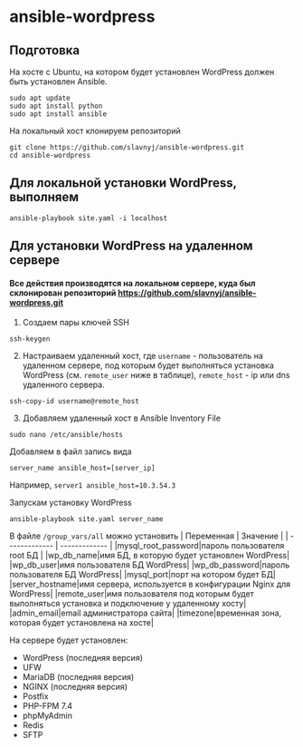 # ansible-wordpress

## Подготовка

На хосте c Ubuntu, на котором будет установлен WordPress должен быть установлен Ansible.
```
sudo apt update
sudo apt install python
sudo apt install ansible
```
На локальный хост клонируем репозиторий
```
git clone https://github.com/slavnyj/ansible-wordpress.git
cd ansible-wordpress
```
## Для локальной установки WordPress, выполняем
```
ansible-playbook site.yaml -i localhost
```
## Для установки WordPress на удаленном сервере
#### Все действия производятся на локальном сервере, куда был склонирован репозиторий https://github.com/slavnyj/ansible-wordpress.git

1. Создаем пары ключей SSH
```
ssh-keygen
```
2. Настраиваем удаленный хост, где `username` - пользователь на удаленном сервере, под которым будет выполняться установка WordPress (см. `remote_user` ниже в таблице), `remote_host` - ip или dns удаленного сервера.
```
ssh-copy-id username@remote_host
```
3. Добавляем удаленный хост в Ansible Inventory File 
```
sudo nano /etc/ansible/hosts
```
Добавляем в файл запись вида
```
server_name ansible_host=[server_ip]
```
Например, `server1 ansible_host=10.3.54.3`

Запускам установку WordPress
```
ansible-playbook site.yaml server_name
```


В файле `/group_vars/all` можно установить
| Переменная  | Значение |
| ------------- | ------------- |
|mysql_root_password|пароль пользователя root БД |
|wp_db_name|имя БД, в которую будет установлен WordPress|  
|wp_db_user|имя пользователя БД WordPress|
|wp_db_password|пароль пользователя БД WordPress|
|mysql_port|порт на котором будет БД|
|server_hostname|имя сервера, используется в конфигурации Nginx для WordPress|
|remote_user|имя пользователя под которым будет выполняться установка и подключение у удаленному хосту|
|admin_email|email администратора сайта|
|timezone|временная зона, которая будет установлена на хосте|

На сервере будет установлен:
- WordPress (последняя версия)
- UFW
- MariaDB (последняя версия)
- NGINX (последняя версия)
- Postfix
- PHP-FPM 7.4
- phpMyAdmin
- Redis
- SFTP
